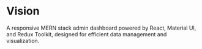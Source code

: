 # Vision
A responsive MERN stack admin dashboard powered by React, Material UI, and Redux Toolkit, designed for efficient data management and visualization.
